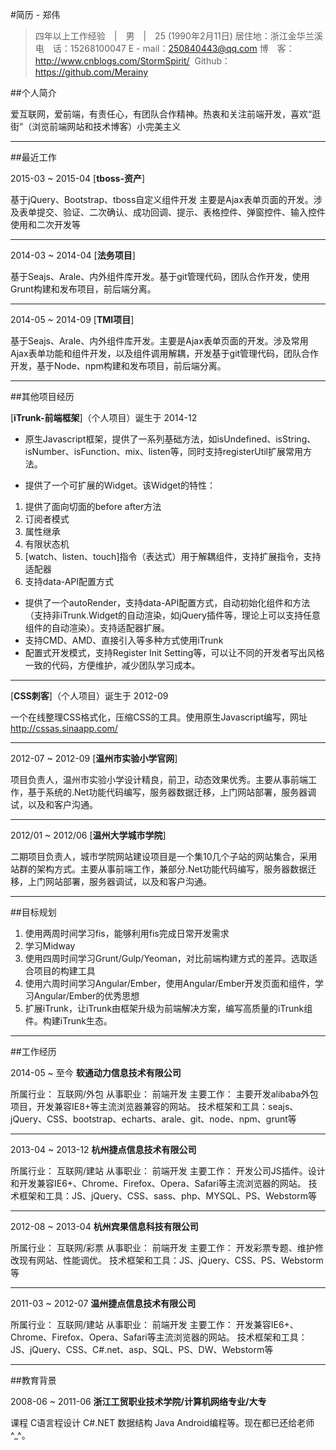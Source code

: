 #简历 - 郑伟

> 四年以上工作经验　|　男　|　25 (1990年2月11日)
> 居住地：浙江金华兰溪
> 电　话：15268100047
> E - mail：250840443@qq.com
> 博　客：http://www.cnblogs.com/StormSpirit/
> &nbsp;Github：https://github.com/Merainy

##个人简介

爱互联网，爱前端，有责任心，有团队合作精神。热衷和关注前端开发，喜欢“逛街”（浏览前端网站和技术博客）小完美主义

------
##最近工作

2015-03 ~ 2015-04 [**tboss-资产**]

基于jQuery、Bootstrap、tboss自定义组件开发 主要是Ajax表单页面的开发。涉及表单提交、验证、二次确认、成功回调、提示、表格控件、弹窗控件、输入控件使用和二次开发等

------
2014-03 ~ 2014-04 [**法务项目**]

基于Seajs、Arale、内外组件库开发。基于git管理代码，团队合作开发，使用Grunt构建和发布项目，前后端分离。

------
2014-05 ~ 2014-09 [**TMI项目**]

基于Seajs、Arale、内外组件库开发。主要是Ajax表单页面的开发。涉及常用Ajax表单功能和组件开发，以及组件调用解耦，开发基于git管理代码，团队合作开发，基于Node、npm构建和发布项目，前后端分离。

------

##其他项目经历

[**iTrunk-前端框架**]（个人项目）诞生于 2014-12

* 原生Javascript框架，提供了一系列基础方法，如isUndefined、isString、isNumber、isFunction、mix、listen等，同时支持registerUtil扩展常用方法。

* 提供了一个可扩展的Widget。该Widget的特性：

1. 提供了面向切面的before after方法
2. 订阅者模式
3. 属性继承
4. 有限状态机
5. [watch、listen、touch]指令（表达式）用于解耦组件，支持扩展指令，支持适配器
6. 支持data-API配置方式

* 提供了一个autoRender，支持data-API配置方式，自动初始化组件和方法（支持非iTrunk.Widget的自动渲染，如jQuery插件等，理论上可以支持任意组件的自动渲染）。支持适配器扩展。
* 支持CMD、AMD、直接引入等多种方式使用iTrunk
* 配置式开发模式，支持Register Init Setting等，可以让不同的开发者写出风格一致的代码，方便维护，减少团队学习成本。

------
[**CSS刺客**]（个人项目）诞生于 2012-09

一个在线整理CSS格式化，压缩CSS的工具。使用原生Javascript编写，网址 http://cssas.sinaapp.com/

------
2012-07 ~ 2012-09 [**温州市实验小学官网**]

项目负责人，温州市实验小学设计精良，前卫，动态效果优秀。主要从事前端工作，基于系统的.Net功能代码编写，服务器数据迁移，上门网站部署，服务器调试，以及和客户沟通。

------
2012/01 ~ 2012/06 [**温州大学城市学院**]

二期项目负责人，城市学院网站建设项目是一个集10几个子站的网站集合，采用站群的架构方式。主要从事前端工作，兼部分.Net功能代码编写，服务器数据迁移，上门网站部署，服务器调试，以及和客户沟通。

------

##目标规划

1. 使用两周时间学习fis，能够利用fis完成日常开发需求
2. 学习Midway
3. 使用四周时间学习Grunt/Gulp/Yeoman，对比前端构建方式的差异。选取适合项目的构建工具
4. 使用六周时间学习Angular/Ember，使用Angular/Ember开发页面和组件，学习Angular/Ember的优秀思想
5. 扩展iTrunk，让iTrunk由框架升级为前端解决方案，编写高质量的iTrunk组件。构建iTrunk生态。

------

##工作经历

2014-05 ~ 至今 **软通动力信息技术有限公司**

所属行业： 互联网/外包
从事职业： 前端开发
主要工作： 主要开发alibaba外包项目，开发兼容IE8+等主流浏览器兼容的网站。
技术框架和工具：seajs、jQuery、CSS、bootstrap、echarts、arale、git、node、npm、grunt等

------

2013-04 ~ 2013-12 **杭州捷点信息技术有限公司**

所属行业： 互联网/建站
从事职业： 前端开发
主要工作： 开发公司JS插件。设计和开发兼容IE6+、Chrome、Firefox、Opera、Safari等主流浏览器的网站。
技术框架和工具：JS、jQuery、CSS、sass、php、MYSQL、PS、Webstorm等

------

2012-08 ~ 2013-04 **杭州宾果信息科技有限公司**

所属行业： 互联网/彩票
从事职业： 前端开发
主要工作： 开发彩票专题、维护修改现有网站、性能调优。
技术框架和工具：JS、jQuery、CSS、PS、Webstorm等

------

2011-03 ~ 2012-07 **温州捷点信息技术有限公司**

所属行业： 互联网/建站
从事职业： 前端开发
主要工作： 开发兼容IE6+、Chrome、Firefox、Opera、Safari等主流浏览器的网站。
技术框架和工具：JS、jQuery、CSS、C#.net、asp、SQL、PS、DW、Webstorm等

------
##教育背景

2008-06 ~ 2011-06 **浙江工贸职业技术学院/计算机网络专业/大专**

课程 C语言程设计 C#.NET 数据结构 Java Android编程等。现在都已还给老师 ^_^。